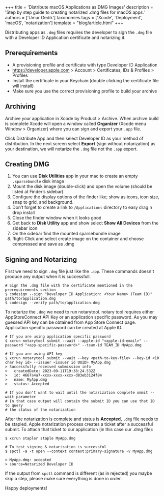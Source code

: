 +++
title = 'Distribute macOS Applications as DMG Images'
description = 'Step by step guide to creating notarized .dmg files for macOS apps.'
authors = ['Umur Gedik']
taxonomies.tags = ['Xcode', 'Deployment', 'macOS', 'notarization']
template = "blog/article.html"
+++

Distributing apps as  `.dmg` files requires the developer to sign the `.dmg` file with a Developer ID Application certificate and notarizing it.

## Prerequirements

- A provisioning profile and certificate with type  Developer ID Application
- https://developer.apple.com > Account > Certificates, IDs & Profiles > Profiles
- Install the certificate in your Keychain (double clicking the certificate file will install)
- Make sure you use the correct provisioning profile to build your archive

## Archiving

Archive your application in Xcode by Product > Archive. When archive build is complete Xcode will open a window called **Organizer** (Xcode menu Window > Organizer) where you can sign and export your  `.app` file.

Click  Distribute App and then select  Developer ID as your method of distribution. In the next screen select **Export** (sign without notarization) as your destination, we will notarize the `.dmg` file not the `.app` export.

## Creating DMG

1. You can use **Disk Utilities** app in your mac to create an empty  `.sparsebundle` disk image
2. Mount the disk image (double-click) and open the volume (should be listed at Finder’s sidebar)
3. Configure the display options of the finder like; show as icons, icon size, snap to grid, and background.
4. Don’t forget to create a link to  `/Applications` directory to easy drag n drop install
5. Close the finder window when it looks good
6. Get back to **Disk Utility** app and show select **Show All Devices** from the sidebar icon
7. On the sidebar find the mounted sparsebundle image
8. Right-Click and select create image on the  container and choose compressed and save as .dmg

## Signing and Notarizing

First we need to sign  `.dmg` file just like the  `.app`. These commands doesn't produce any output when it is successfull.

```
# Sign the .dmg file with the certificate mentioned in the prerequirements section
$ codesign --sign "Developer ID Application: <Your Name> (Team ID)" path/to/application.dmg
$ codesign --verify path/to/application.dmg
```

To notarize the `.dmg` we need to run  notarytool. notary tool requires either AppStoreConnect API Key or an application specific password. As you may guessed API key can be obtained from App Store Connect page. Application specific password can be created at Apple ID.

```
# If you are using application specific password
$ xcrun notarytool submit --wait --apple-id "<apple-id-email>" --password "<app-specific-password>" --team-id TEAM_ID MyApp.dmg

# If you are using API key
$ xcrun notarytool submit --wait --key <path-to-key-file> --key-id <10 char key id> --issuer <issuer id UUID> MyApp.dmg
> Successfully received submission info
>   createdDate: 2023-09-11T19:38:24.532Z
>   id: 4667a4a7-xxxx-xxxx-xxxx-d83eb3124f84
>   name: MyApp.dmg
>   status: Accepted

# If you don't want to wait until the notarization complete ommit --wait parameter
# In that case output will contain the submit ID you can use that ID to query
# the status of the notarization
```

After the notarization is complete and status is **Accepted**, `.dmg` file needs to be stapled. Apple notarization process creates a ticket after a successful submit. To attach that ticket to our application (in this case our .dmg file):

```
$ xcrun stapler staple MyApp.dmg

# To test signing & notarization is successful
$ spctl -a -t open --context context:primary-signature -v MyApp.dmg

> MyApp.dmg: accepted
> source=Notarized Developer ID
```

If the output from  `spctl` command is different (as in rejected) you maybe skip a step, please make sure everything is done in order.

Happy deployments!
